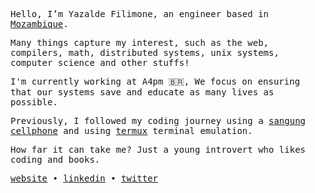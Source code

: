 <samp>
 
Hello, I’m Yazalde Filimone, an engineer based in [Mozambique](https://en.wikipedia.org/wiki/Mozambique). 

Many things capture my interest, such as the web, compilers, math, distributed systems, unix systems, computer science and other stuffs!

I'm currently working at A4pm 🇧🇷, We focus on ensuring that our systems save and educate as many lives as possible.

Previously, I followed my coding journey using a [sangung cellphone](https://www.samsung.com/ph/smartphones/others/galaxy-grand-prime-white-8gb-sm-g530hzwdxtc/)  and using [termux](https://termux.dev/en/) terminal emulation.

How far it can take me? Just a young introvert who likes coding and books.
</samp>
<p align="enter">
    <samp>
    <a href="https://yazaldefilimone.com">website</a> • 
    <a href="https://www.linkedin.com/in/yazalde-filimone">linkedin</a> • 
    <a href="https://twitter.com/yazaldefilimone">twitter</a>
    </samp>
    </p>
